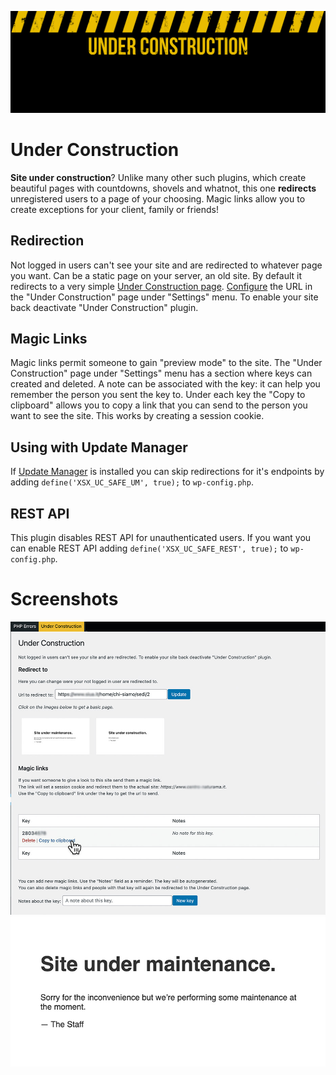 ![Under Construction banner](images/banner.svg)

# Under Construction

**Site under construction**? Unlike many other such plugins, which create beautiful pages with countdowns, shovels and whatnot, this one **redirects** unregistered users to a page of your choosing.
Magic links allow you to create exceptions for your client, family or friends!

## Redirection
Not logged in users can't see your site and are redirected to whatever page you want.
Can be a static page on your server, an old site.
By default it redirects to a very simple [Under Construction page](#maintenance).
[Configure](#settings) the URL in the "Under Construction" page under "Settings" menu.
To enable your site back deactivate "Under Construction" plugin.

## Magic Links
Magic links permit someone to gain "preview mode" to the site.
The "Under Construction" page under "Settings" menu has a section where keys can created and deleted.
A note can be associated with the key: it can help you remember the person you sent the key to.
Under each key the "Copy to clipboard" allows you to copy a link that you can send to the person you want to see the site.
This works by creating a session cookie.

## Using with Update Manager
If [Update Manager](https://github.com/xxsimoxx/codepotent-update-manager) is installed you can skip redirections for it's endpoints by adding `define('XSX_UC_SAFE_UM', true);` to `wp-config.php`.

## REST API
This plugin disables REST API for unauthenticated users. If you want you can enable REST API adding `define('XSX_UC_SAFE_REST', true);` to `wp-config.php`.

# Screenshots
<a name="settings">![1](images/screenshot-1.jpg)</a>
<a name="maintenance">![2](images/screenshot-2.jpg)</a>
